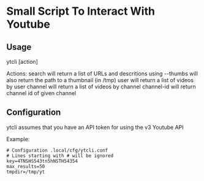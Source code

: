 # Small Script To Interact With Youtube

## Usage

ytcli [action]

Actions:
	search	<keyword>
		will return a list of URLs and descritions
		using --thumbs will also return the path to a thumbnail (in /tmp)
	user	<username>
		will return a list of videos by user
	channel	<channel name>
		will return a list of videos by channel
	channel-id <channel name>
		will return channel id of given channel

## Configuration

ytcli assumes that you have an API token for using the v3 Youtube API

Example: 

```
# Configuration .local/cfg/ytcli.conf
# Lines starting with # will be ignored
key=4TNSHS543tn5hNSTH54354
max_results=50
tmpdir=/tmp/yt
```
